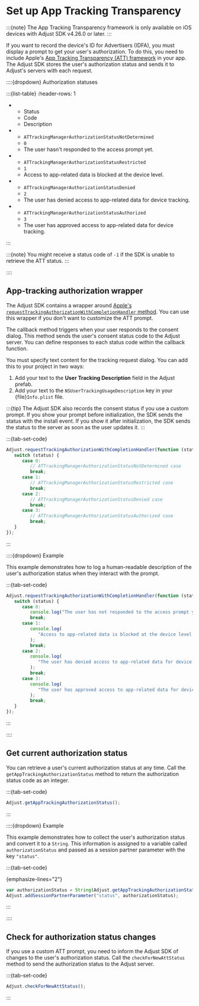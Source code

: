 # Set up App Tracking Transparency

:::{note}
The App Tracking Transparency framework is only available on iOS devices with Adjust SDK v4.26.0 or later.
:::

If you want to record the device's ID for Advertisers (IDFA), you must display a prompt to get your user's authorization. To do this, you need to include Apple's [App Tracking Transparency (ATT) framework](https://help.adjust.com/en/article/app-tracking-transparency-att-framework) in your app. The Adjust SDK stores the user's authorization status and sends it to Adjust's servers with each request.

::::{dropdown} Authorization statuses

:::{list-table}
:header-rows: 1

-  -  Status
   -  Code
   -  Description
-  -  `ATTrackingManagerAuthorizationStatusNotDetermined`
   -  `0`
   -  The user hasn't responded to the access prompt yet.
-  -  `ATTrackingManagerAuthorizationStatusRestricted`
   -  `1`
   -  Access to app-related data is blocked at the device level.
-  -  `ATTrackingManagerAuthorizationStatusDenied`
   -  `2`
   -  The user has denied access to app-related data for device tracking.
-  -  `ATTrackingManagerAuthorizationStatusAuthorized`
   -  `3`
   -  The user has approved access to app-related data for device tracking.

:::

:::{note}
You might receive a status code of `-1` if the SDK is unable to retrieve the ATT status.
:::

::::

## App-tracking authorization wrapper

The Adjust SDK contains a wrapper around [Apple's `requestTrackingAuthorizationWithCompletionHandler` method](https://developer.apple.com/documentation/apptrackingtransparency/attrackingmanager/3547037-requesttrackingauthorizationwith). You can use this wrapper if you don't want to customize the ATT prompt.

The callback method triggers when your user responds to the consent dialog. This method sends the user's consent status code to the Adjust server. You can define responses to each status code within the callback function.

You must specify text content for the tracking request dialog. You can add this to your project in two ways:

1. Add your text to the **User Tracking Description** field in the Adjust prefab.
2. Add your text to the `NSUserTrackingUsageDescription` key in your {file}`Info.plist` file.

:::{tip}
The Adjust SDK also records the consent status if you use a custom prompt. If you show your prompt before initialization, the SDK sends the status with the install event. If you show it after initialization, the SDK sends the status to the server as soon as the user updates it.
:::

:::{tab-set-code}

```js
Adjust.requestTrackingAuthorizationWithCompletionHandler(function (status) {
   switch (status) {
      case 0:
         // ATTrackingManagerAuthorizationStatusNotDetermined case
         break;
      case 1:
         // ATTrackingManagerAuthorizationStatusRestricted case
         break;
      case 2:
         // ATTrackingManagerAuthorizationStatusDenied case
         break;
      case 3:
         // ATTrackingManagerAuthorizationStatusAuthorized case
         break;
   }
});
```

:::

::::{dropdown} Example

This example demonstrates how to log a human-readable description of the user's authorization status when they interact with the prompt.

:::{tab-set-code}

```js
Adjust.requestTrackingAuthorizationWithCompletionHandler(function (status) {
   switch (status) {
      case 0:
         console.log("The user has not responded to the access prompt yet.");
         break;
      case 1:
         console.log(
            "Access to app-related data is blocked at the device level."
         );
         break;
      case 2:
         console.log(
            "The user has denied access to app-related data for device tracking."
         );
         break;
      case 3:
         console.log(
            "The user has approved access to app-related data for device tracking."
         );
         break;
   }
});
```

:::

::::

## Get current authorization status

You can retrieve a user's current authorization status at any time. Call the `getAppTrackingAuthorizationStatus` method to return the authorization status code as an integer.

:::{tab-set-code}

```js
Adjust.getAppTrackingAuthorizationStatus();
```

:::

::::{dropdown} Example

This example demonstrates how to collect the user's authorization status and convert it to a `String`. This information is assigned to a variable called `authorizationStatus` and passed as a session partner parameter with the key `"status"`.

:::{tab-set-code}

{emphasize-lines="2"}

```js
var authorizationStatus = String(Adjust.getAppTrackingAuthorizationStatus());
Adjust.addSessionPartnerParameter("status", authorizationStatus);
```

:::

::::

## Check for authorization status changes

If you use a custom ATT prompt, you need to inform the Adjust SDK of changes to the user's authorization status. Call the `checkForNewAttStatus` method to send the authorization status to the Adjust server.

:::{tab-set-code}

```js
Adjust.checkForNewAttStatus();
```

:::
